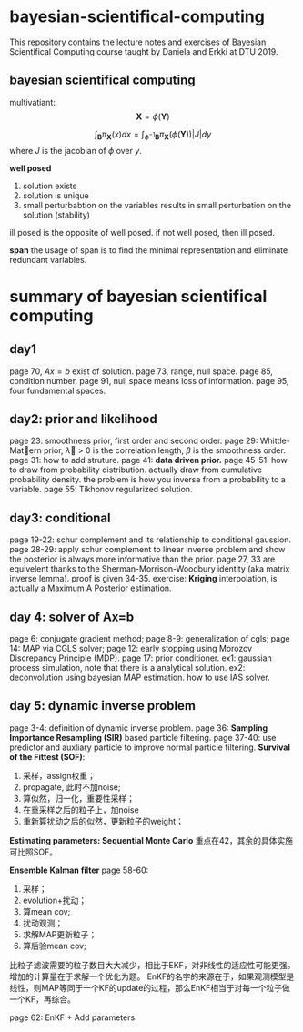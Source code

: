 # bayesian-scientifical-computing
This repository contains the lecture notes and exercises of Bayesian Scientifical Computing course taught by Daniela and Erkki at DTU 2019.

## bayesian scientifical computing

multivatiant:
$$
\mathbf{X} = \phi(\mathbf{Y})
$$

$$
\int_{\mathbf{B}} \pi_{\mathbf{X}} (x) dx=\int_{\phi^{-1}\mathbf{B}} \pi_{\mathbf{X}}(\phi (\mathbf{Y})) |J| dy
$$
where $J$ is the jacobian of $\phi$ over $y$.

**well posed**
1. solution exists
2. solution is unique
3. small perturbabtion on the variables results in small perturbation on the solution (stability)

ill posed is the opposite of well posed. if not well posed, then ill posed.

**span**
the usage of span is to find the minimal representation and eliminate redundant variables.

# summary of bayesian scientifical computing
## day1
page 70, $Ax=b$ exist of solution.
page 73, range, null space.
page 85, condition number.
page 91, null space means loss of information.
page 95, 	four fundamental spaces.

## day2: prior and likelihood
page 23: smoothness prior, first order and second order.
page 29: Whittle-Matern prior, $\lambda$ > 0 is the correlation length, $\beta$ is the smoothness order.
page 31: how to add struture.
page 41: **data driven prior.**
page 45-51: how to draw from probability distribution. actually draw from cumulative probability density. the problem is how you inverse from a probability to a variable.
page 55: Tikhonov regularized solution.

## day3: conditional 
page 19-22: schur complement and its relationship to conditional gaussion.
page 28-29: apply schur complement to linear inverse problem and show the posterior is always more informative than the prior.
page 27, 33 are equivelent thanks to the Sherman-Morrison-Woodbury identity (aka matrix inverse lemma). proof is given 34-35.
exercise: **Kriging** interpolation, is actually a Maximum A Posterior estimation.

## day 4: solver of Ax=b
page 6: conjugate gradient method;
page 8-9: generalization of cgls;
page 14: MAP via CGLS solver;
page 12: early stopping using Morozov Discrepancy Principle (MDP).
page 17: prior conditioner.
ex1: gaussian process simulation, note that there is a analytical solution.
ex2: deconvolution using bayesian MAP estimation. how to use IAS solver.

## day 5: dynamic inverse problem
page 3-4: definition of dynamic inverse problem.
page 36: **Sampling Importance Resampling (SIR)** based particle filtering.
page 37-40: use predictor and auxliary particle to improve normal particle filtering. 
**Survival of the Fittest (SOF)**:
1. 采样，assign权重；
2. propagate, 此时不加noise;
3. 算似然，归一化，重要性采样；
4. 在重采样之后的粒子上，加noise
5. 重新算扰动之后的似然，更新粒子的weight；

**Estimating parameters: Sequential Monte Carlo**
重点在42，其余的具体实施可比照SOF。

**Ensemble Kalman filter**
page 58-60:
1. 采样；
2. evolution+扰动；
3. 算mean cov;
4. 扰动观测；
5. 求解MAP更新粒子；
6. 算后验mean cov;

比粒子滤波需要的粒子数目大大减少，相比于EKF，对非线性的适应性可能更强。增加的计算量在于求解一个优化为题。
EnKF的名字的来源在于，如果观测模型是线性，则MAP等同于一个KF的update的过程，那么EnKF相当于对每一个粒子做一个KF，再综合。

page 62: EnKF + Add parameters.
